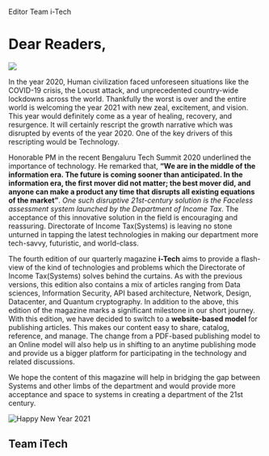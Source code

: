 Editor
Team i-Tech


Dear Readers,
==============

![](images/authors/editorial-team.png)

In the year 2020, Human civilization faced unforeseen situations like the COVID-19 crisis, the Locust attack, and unprecedented country-wide lockdowns across the world. Thankfully the worst is over and the entire world is welcoming the year 2021 with new zeal, excitement, and vision. This year would definitely come as a year of healing, recovery, and resurgence. It will certainly rescript the growth narrative which was disrupted by events of the year 2020. One of the key drivers of this rescripting would be Technology.  

Honorable PM in the recent Bengaluru Tech Summit 2020  underlined the importance of technology. He remarked that, **“We are in the middle of the information era. The future is coming sooner than anticipated. In the information era, the first mover did not matter; the best mover did, and anyone can make a product any time that disrupts all existing equations of the market”**.  *One such disruptive 21st-century solution is the Faceless assessment system launched by the Department of Income Tax*.  The acceptance of this innovative solution in the field is encouraging and reassuring. Directorate of Income Tax(Systems) is leaving no stone unturned in tapping the latest technologies in making our department more tech-savvy, futuristic, and world-class.  

The fourth edition of our quarterly magazine **i-Tech** aims to provide a flash-view of the kind of technologies and problems which the Directorate of Income Tax(Systems) solves behind the curtains.  As with the previous versions, this edition also contains a mix of articles ranging from Data sciences, Information Security, API based architecture, Network, Design, Datacenter, and Quantum cryptography. In addition to the above, this edition of the magazine marks a significant milestone in our short journey. With this edition, we have decided to switch to a **website-based model** for publishing articles. This makes our content easy to share, catalog, reference, and manage. The change from a PDF-based publishing model to an Online model will also help us in shifting to an anytime publishing mode and provide us a bigger platform for participating in the technology and related  discussions.  

We hope the content of this magazine will help in bridging the gap between Systems and other limbs of the department and would provide more acceptance and space to systems in creating a department of the 21st century.    

![](https://i.ibb.co/d64v9Bp/image.png "Happy New Year 2021")

Team iTech
----------


